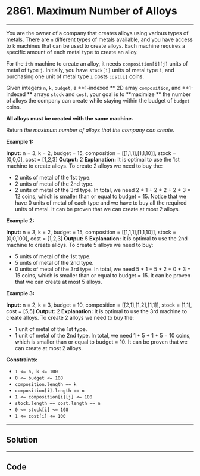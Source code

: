 # 2861. Maximum Number of Alloys

---

You are the owner of a company that creates alloys using various types of metals. There are `n` different types of metals available, and you have access to `k` machines that can be used to create alloys. Each machine requires a specific amount of each metal type to create an alloy.

For the `ith` machine to create an alloy, it needs `composition[i][j]` units of metal of type `j`. Initially, you have `stock[i]` units of metal type `i`, and purchasing one unit of metal type `i` costs `cost[i]` coins.

Given integers `n`, `k`, `budget`, a **1-indexed ** 2D array `composition`, and **1-indexed ** arrays `stock` and `cost`, your goal is to **maximize ** the number of alloys the company can create while staying within the budget of `budget` coins.

**All alloys must be created with the same machine.**

Return _the maximum number of alloys that the company can create_.

 

**Example 1:**


**Input:** n = 3, k = 2, budget = 15, composition = [[1,1,1],[1,1,10]], stock = [0,0,0], cost = [1,2,3]
**Output:** 2
**Explanation:** It is optimal to use the 1st machine to create alloys.
To create 2 alloys we need to buy the:
- 2 units of metal of the 1st type.
- 2 units of metal of the 2nd type.
- 2 units of metal of the 3rd type.
In total, we need 2 * 1 + 2 * 2 + 2 * 3 = 12 coins, which is smaller than or equal to budget = 15.
Notice that we have 0 units of metal of each type and we have to buy all the required units of metal.
It can be proven that we can create at most 2 alloys.


**Example 2:**


**Input:** n = 3, k = 2, budget = 15, composition = [[1,1,1],[1,1,10]], stock = [0,0,100], cost = [1,2,3]
**Output:** 5
**Explanation:** It is optimal to use the 2nd machine to create alloys.
To create 5 alloys we need to buy:
- 5 units of metal of the 1st type.
- 5 units of metal of the 2nd type.
- 0 units of metal of the 3rd type.
In total, we need 5 * 1 + 5 * 2 + 0 * 3 = 15 coins, which is smaller than or equal to budget = 15.
It can be proven that we can create at most 5 alloys.


**Example 3:**


**Input:** n = 2, k = 3, budget = 10, composition = [[2,1],[1,2],[1,1]], stock = [1,1], cost = [5,5]
**Output:** 2
**Explanation:** It is optimal to use the 3rd machine to create alloys.
To create 2 alloys we need to buy the:
- 1 unit of metal of the 1st type.
- 1 unit of metal of the 2nd type.
In total, we need 1 * 5 + 1 * 5 = 10 coins, which is smaller than or equal to budget = 10.
It can be proven that we can create at most 2 alloys.


 

**Constraints:**

  * `1 <= n, k <= 100`
  * `0 <= budget <= 108`
  * `composition.length == k`
  * `composition[i].length == n`
  * `1 <= composition[i][j] <= 100`
  * `stock.length == cost.length == n`
  * `0 <= stock[i] <= 108`
  * `1 <= cost[i] <= 100`

---

## Solution



---

## Code
```python


```